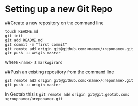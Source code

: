 Setting up a new Git Repo
========================

##Create a new repository on the command line

    touch README.md
    git init
    git add README.md
    git commit -m "first commit"
    git remote add origin git@github.com:<name>/<reponame>.git
    git push -u origin master
    
where `<name>` is `markwgirard`
    
##Push an existing repository from the command line

    git remote add origin git@github.com:<name>/<reponame>.git
    git push -u origin master
    
In Geotab this is
    `git remote add origin git@git.geotab.com:<groupname>/<reponame>.git`
